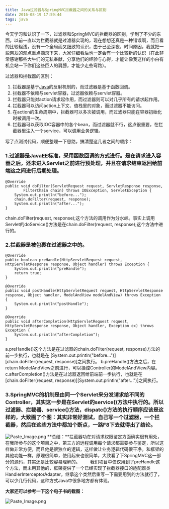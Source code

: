 ```yaml
---
title: Java过滤器与SpringMVC拦截器之间的关系与区别
date: 2016-08-19 17:59:44
tags: java
---
```


今天学习和认识了一下，过滤器和SpringMVC的拦截器的区别，学到了不少的东西，以前一直以为拦截器就是过滤器实现的，现在想想还真是一种错误啊，而且看的比较粗浅，没有一个全局而又细致的认识，由于已至深夜，时间原因，我就把一些网友的观点重点摘录下来，大家仔细看后也一定会有一个比较新的认识（在此非常感谢那些大牛们的无私奉献，分享他们的经验与心得，才能让像我这样的小白有机会站一下你们这些巨人的肩膀，才能少走些弯路）。
<!--more-->
过滤器和拦截器的区别： 

1. 拦截器是基于[Java](http://lib.csdn.net/base/17)的反射机制的，而过滤器是基于函数回调。　　
2. 拦截器不依赖与servlet容器，过滤器依赖与servlet容器。　　
3. 拦截器只能对action请求起作用，而过滤器则可以对几乎所有的请求起作用。　　
4. 拦截器可以访问action上下文、值栈里的对象，而过滤器不能访问。　　
5. 在action的生命周期中，拦截器可以多次被调用，而过滤器只能在容器初始化时被调用一次。
6. 拦截器可以获取IOC容器中的各个bean，而过滤器就不行，这点很重要，在拦截器里注入一个service，可以调用业务逻辑。  

写了点测试代码，顺便整理一下思路，搞清楚这几者之间的顺序：
### 1.过滤器是JavaEE标准，采用函数回调的方式进行。是在请求进入容器之后，还未进入Servlet之前进行预处理，并且在请求结束返回给前端这之间进行后期处理。


	@Override
	public void doFilter(ServletRequest request, ServletResponse response,
			FilterChain chain) throws IOException, ServletException {
		System.out.println("before...");
		chain.doFilter(request, response);
		System.out.println("after...");
	}

chain.doFilter(request, response);这个方法的调用作为分水岭。事实上调用Servlet的doService()方法是在chain.doFilter(request, response);这个方法中进行的。
### 2.拦截器是被包裹在过滤器之中的。

    @Override
    public boolean preHandle(HttpServletRequest request, HttpServletResponse response, Object handler) throws Exception {
        System.out.println("preHandle");
        return true;
    }

    @Override
    public void postHandle(HttpServletRequest request, HttpServletResponse response, Object handler, ModelAndView modelAndView) throws Exception {
        System.out.println("postHandle");
    }

    @Override
    public void afterCompletion(HttpServletRequest request, HttpServletResponse response, Object handler, Exception ex) throws Exception {
        System.out.println("afterCompletion");
    }

a.preHandle()这个方法是在过滤器的chain.doFilter(request, response)方法的前一步执行，也就是在 [System.out.println("before...")][chain.doFilter(request, response)]之间执行。
b.preHandle()方法之后，在return ModelAndView之前进行，可以操控Controller的ModelAndView内容。
c.afterCompletion()方法是在过滤器返回给前端前一步执行，也就是在[chain.doFilter(request, response)][System.out.println("after...")]之间执行。
### 3.SpringMVC的机制是由同一个Servlet来分发请求给不同的Controller，其实这一步是在Servlet的service()方法中执行的。所以过滤器、拦截器、service()方法，dispatc()方法的执行顺序应该是这样的，大致画了个图：其实非常好测试，自己写一个过滤器，一个拦截器，然后在这些方法中都加个断点，一路F8下去就得出了结论。

![Paste_Image.png](http://upload-images.jianshu.io/upload_images/2007394-4290f97dcdf50630.png?imageMogr2/auto-orient/strip%7CimageView2/2/w/1240)
**总结：**拦截器功在对请求权限鉴定方面确实很有用处，在我所参与的这个项目之中，第三方的远程调用每个请求都需要参与鉴定，所以这样做非常方便，而且他是很独立的逻辑，这样做让业务逻辑代码很干净。和框架的其他功能一样，原理很简单，使用起来也很简单，大致看了下SpringMVC这一部分的源码，其实还是比较容易理解的。
　　我们项目中仅仅用到了preHandle这个方法，而未用其他的，框架提供了一个已经实现了拦截器接口的适配器类HandlerInterceptorAdapter，继承这个类然后重写一下需要用到的方法就行了，可以少几行代码，这种方式Java中很多地方都有体现。 

**大家还可以参考一下这个电子书的截图：**

![Paste_Image.png](http://upload-images.jianshu.io/upload_images/2007394-66200be61342acd6.png?imageMogr2/auto-orient/strip%7CimageView2/2/w/1240)